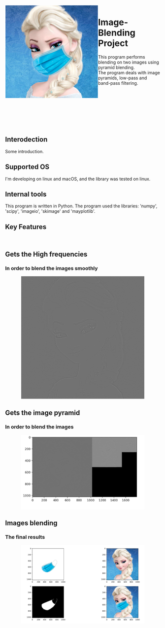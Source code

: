 
<img src="https://github.com/lotanaharoni/Image-Blending-Project/blob/main/images/Blended%20picture.png?raw=true" align="left" width = 300px hight = 300px  hspace="1" vspace="1"/>

# Image-Blending Project

This program performs blending on two images using pyramid blending. <br>
The program deals with image pyramids, low-pass and band-pass filtering.<br>

<br><br><br><br><br><br><br>


## Interodection

Some introduction.


## Supported OS

I'm developing on linux and macOS, and the library was tested on linux.

## Internal tools

This program is written in Python.
The program used the libraries: 'numpy', 'scipy', 'imageio', 'skimage' and 'mayplotlib'.    

## Key Features
<br>

## Gets the High frequencies
### In order to blend the images smoothly
<p align="center">
<img src="https://github.com/lotanaharoni/Image-Blending-Project/blob/main/images/High_frequencies.png?raw=true" width = 400px hight = 400px/>
</p>

## Gets the image pyramid
### In order to blend the images
<p align="center">
<img src="https://github.com/lotanaharoni/Image-Blending-Project/blob/main/images/Elsa_High_frequrncies.png?raw=true" width = 400px hight = 400px/>
</p>

## Images blending
### The final results
<p align="center">
<img src="https://github.com/lotanaharoni/Image-Blending-Project/blob/main/images/All%20pictures.png?raw=true" width = 400px hight = 400px/>
</p>



    
